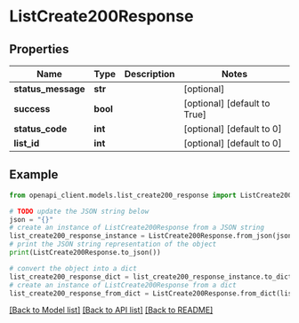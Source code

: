 # ListCreate200Response


## Properties

Name | Type | Description | Notes
------------ | ------------- | ------------- | -------------
**status_message** | **str** |  | [optional] 
**success** | **bool** |  | [optional] [default to True]
**status_code** | **int** |  | [optional] [default to 0]
**list_id** | **int** |  | [optional] [default to 0]

## Example

```python
from openapi_client.models.list_create200_response import ListCreate200Response

# TODO update the JSON string below
json = "{}"
# create an instance of ListCreate200Response from a JSON string
list_create200_response_instance = ListCreate200Response.from_json(json)
# print the JSON string representation of the object
print(ListCreate200Response.to_json())

# convert the object into a dict
list_create200_response_dict = list_create200_response_instance.to_dict()
# create an instance of ListCreate200Response from a dict
list_create200_response_from_dict = ListCreate200Response.from_dict(list_create200_response_dict)
```
[[Back to Model list]](../README.md#documentation-for-models) [[Back to API list]](../README.md#documentation-for-api-endpoints) [[Back to README]](../README.md)


